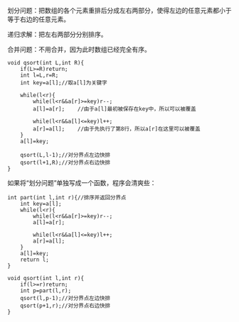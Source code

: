 划分问题：把数组的各个元素重排后分成左右两部分，使得左边的任意元素都小于等于右边的任意元素。

递归求解：把左右两部分分别排序。

合并问题：不用合并，因为此时数组已经完全有序。

```
void qsort(int L,int R){
    if(L>=R)return;
    int l=L,r=R;
    int key=a[l];//取a[l]为关键字

    while(l<r){
        while(l<r&&a[r]>=key)r--;
        a[l]=a[r];    //由于a[l]最初被保存在key中，所以可以被覆盖

        while(l<r&&a[l]<=key)l++;
        a[r]=a[l];    //由于先执行了第8行，所以a[r]在这里可以被覆盖
    }
    a[l]=key;

    qsort(L,l-1);//对分界点左边快排
    qsort(l+1,R);//对分界点右边快排
}
```
如果将“划分问题”单独写成一个函数，程序会清爽些：
```
int part(int l,int r){//排序并返回分界点
    int key=a[l];
    while(l<r){
        while(l<r&&a[r]>=key)r--;
        a[l]=a[r];

        while(l<r&&a[l]<=key)l++;
        a[r]=a[l];
    }
    a[l]=key;
    return l;
}

void qsort(int l,int r){
    if(l>=r)return;
    int p=part(l,r);
    qsort(l,p-1);//对分界点左边快排
    qsort(p+1,r);//对分界点右边快排
}
```
